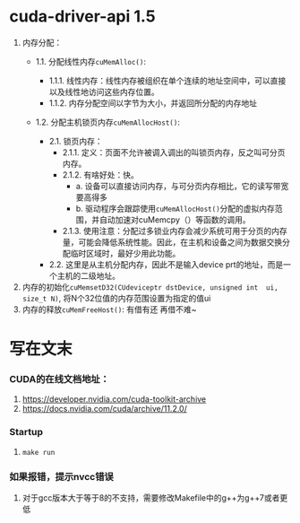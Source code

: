 # cuda-driver-api 1.5
1. 内存分配：
   - 1.1. 分配线性内存`cuMemAlloc()`:
      - 1.1.1. 线性内存：线性内存被组织在单个连续的地址空间中，可以直接以及线性地访问这些内存位置。
      - 1.1.2. 内存分配空间以字节为大小，并返回所分配的内存地址
      
    - 1.2. 分配主机锁页内存`cuMemAllocHost()`:
       - 2.1. 锁页内存：
            - 2.1.1. 定义：页面不允许被调入调出的叫锁页内存，反之叫可分页内存。
            - 2.1.2. 有啥好处：快。
                - a. 设备可以直接访问内存，与可分页内存相比，它的读写带宽要高得多
                - b. 驱动程序会跟踪使用`cuMemAllocHost()`分配的虚拟内存范围，并自动加速对cuMemcpy（）等函数的调用。
            - 2.1.3. 使用注意：分配过多锁业内存会减少系统可用于分页的内存量，可能会降低系统性能。因此，在主机和设备之间为数据交换分配临时区域时，最好少用此功能。
       - 2.2. 这里是从主机分配内存，因此不是输入device prt的地址，而是一个主机的二级地址。
2. 内存的初始化`cuMemsetD32(CUdeviceptr dstDevice, unsigned int  ui, size_t N)`, 将N个32位值的内存范围设置为指定的值ui
3. 内存的释放`cuMemFreeHost()`: 有借有还 再借不难~

# 写在文末
### CUDA的在线文档地址：
1. https://developer.nvidia.com/cuda-toolkit-archive
2. https://docs.nvidia.com/cuda/archive/11.2.0/

### Startup
1. `make run`

### 如果报错，提示nvcc错误
1. 对于gcc版本大于等于8的不支持，需要修改Makefile中的g++为g++7或者更低